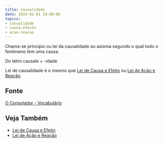 ```yaml
---
title: Causalidade
date: 2019-02-01 19:00:00
topics:
- casualidade
- causa-efeito
- acao-reacao
---
```


Chama-se princípio ou lei da causalidade ao axioma segundo o qual todo o
fenômeno tem uma causa. 

Do latim causale + -idade

Lei de causalidade é o mesmo que [Lei de Causa e
Efeito](/leis/causa-efeito) ou [Lei de Ação e Reação](/leis/acao-reacao).

## Fonte
[O Consolador - Vocabulário](http://www.oconsolador.com.br/linkfixo/vocabulario/principal.html)

## Veja Também
* [Lei de Causa e Efeito](/divine-laws/cause-effect)  
* [Lei de Ação e Reação](/divine-laws/action-reaction)  

